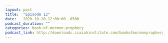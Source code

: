 ```yaml
---
layout: post
title:  "Episode 12"
date:   2020-10-20-12:00:00 -0500
podcast_duration: ""
categories: book-of-mormon-prophecy
podcast_link: http://downloads.isaiahinstitute.com/bookofmormonprophecypodcast/Episode_12_v1.mp3
---
```

